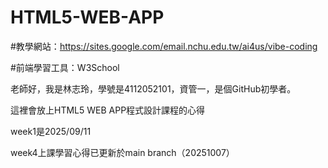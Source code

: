 # HTML5-WEB-APP

#教學網站：https://sites.google.com/email.nchu.edu.tw/ai4us/vibe-coding

#前端學習工具：W3School

老師好，我是林志玲，學號是4112052101，資管一，是個GitHub初學者。

這裡會放上HTML5 WEB APP程式設計課程的心得

week1是2025/09/11

week4上課學習心得已更新於main branch（20251007）
